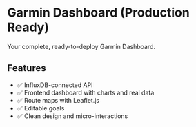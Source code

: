 # Garmin Dashboard (Production Ready)

Your complete, ready-to-deploy Garmin Dashboard.

## Features
- ✅ InfluxDB-connected API
- ✅ Frontend dashboard with charts and real data
- ✅ Route maps with Leaflet.js
- ✅ Editable goals
- ✅ Clean design and micro-interactions
